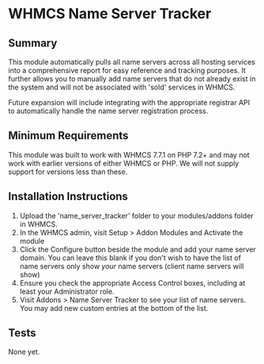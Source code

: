 # WHMCS Name Server Tracker #

## Summary ##

This module automatically pulls all name servers across all hosting services into
a comprehensive report for easy reference and tracking purposes. It further allows
you to manually add name servers that do not already exist in the system and will
not be associated with 'sold' services in WHMCS.

Future expansion will include integrating with the appropriate registrar API to 
automatically handle the name server registration process.

## Minimum Requirements ##

This module was built to work with WHMCS 7.7.1 on PHP 7.2+ and may not work with
earlier versions of either WHMCS or PHP. We will not supply support for versions
less than these.

## Installation Instructions ##

1. Upload the 'name_server_tracker' folder to your modules/addons folder in WHMCS.
2. In the WHMCS admin, visit Setup > Addon Modules and Activate the module
3. Click the Configure button beside the module and add your name server domain. You can leave this blank if you don't wish to have the list of name servers only show *your* name servers (client name servers will show)
4. Ensure you check the appropriate Access Control boxes, including at least your Administrator role.
5. Visit Addons > Name Server Tracker to see your list of name servers. You may add new custom entries at the bottom of the list.

## Tests ##

None yet.
